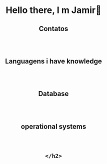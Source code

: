 <div align=center>
    <h1>
        Hello there, I m Jamir🖖
    </h1>
</div>

<div align=center>
    <h2>
        Contatos<br><br>
        <img src="https://img.shields.io/badge/Gmail-D14836?style=for-the-badge&logo=gmail&logoColor=white" alt="">
        <img src="https://img.shields.io/badge/LinkedIn-0077B5?style=for-the-badge&logo=linkedin&logoColor=white" alt="">
        <img src="https://img.shields.io/badge/GitHub-100000?style=for-the-badge&logo=github&logoColor=white" alt="">
        <img href=https://api.whatsapp.com/send?phone=5531982693558 src="https://img.shields.io/badge/WhatsApp-25D366?style=for-the-badge&logo=whatsapp&logoColor=white" alt="">
    </h2>
</div>
<div align=center>
    <h2>
        Languagens i have knowledge<br><br>
        <img src="https://img.shields.io/badge/Python-3776AB?style=for-the-badge&logo=python&logoColor=white" alt="">
        <img src="https://img.shields.io/badge/HTML-239120?style=for-the-badge&logo=html5&logoColor=white" alt="">
        <img src="https://img.shields.io/badge/CSS-239120?&style=for-the-badge&logo=css3&logoColor=white" alt="">
        <img src="https://img.shields.io/badge/JavaScript-F7DF1E?style=for-the-badge&logo=javascript&logoColor=black" alt="">
        <img src="https://img.shields.io/badge/Node.js-43853D?style=for-the-badge&logo=node.js&logoColor=white" alt="">
        <img src="https://img.shields.io/badge/Java-ED8B00?style=for-the-badge&logo=java&logoColor=white" alt="">
    </h2>
</div>
<div align=center>
    <h2>
        Database<br><br>
        <img src="https://img.shields.io/badge/MariaDB-01529E?style=for-the-badge&logo=mariadb&logoColor=white" alt="">
        <img src="https://img.shields.io/badge/MySQL-00000F?style=for-the-badge&logo=mysql&logoColor=white" alt="">
        <img src="https://img.shields.io/badge/Microsoft_SQL_Server-CC2927?style=for-the-badge&logo=microsoft-sql-server&logoColor=white" alt="">
    </h2>
</div>

<div align=center>
    <h2>
        operational systems<br><br>
        <img src="https://img.shields.io/badge/Linux-E34F26?style=for-the-badge&logo=linux&logoColor=black" alt="">
        <img src="https://img.shields.io/badge/Windows-017AD7?style=for-the-badge&logo=windows&logoColor=white" alt="">

    </h2>

</div>